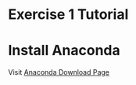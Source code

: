 # Exercise 1 Tutorial

# Install Anaconda

Visit [Anaconda Download Page](https://www.anaconda.com/products/distribution)